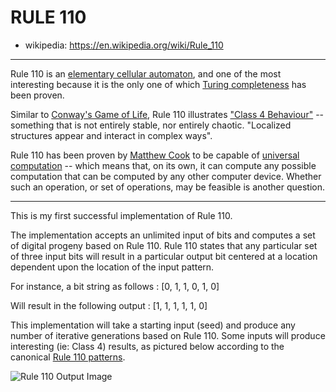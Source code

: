 # RULE 110
- wikipedia: https://en.wikipedia.org/wiki/Rule_110
***
Rule 110 is an [elementary cellular automaton](https://en.wikipedia.org/wiki/Elementary_cellular_automaton), and one of the most interesting because it is the only one of which [Turing completeness](https://en.wikipedia.org/wiki/Turing_completeness) has been proven.

Similar to [Conway's Game of Life](https://en.wikipedia.org/wiki/Conway%27s_Game_of_Life), Rule 110 illustrates ["Class 4 Behaviour"](https://www.wolframscience.com/nks/p231--four-classes-of-behavior/) -- something that is not entirely stable, nor entirely chaotic.  "Localized structures appear and interact in complex ways".

Rule 110 has been proven by [Matthew Cook](https://en.wikipedia.org/wiki/Matthew_Cook) to be capable of [universal computation](https://en.wikipedia.org/wiki/Universal_Turing_machine) -- which means that, on its own, it can compute any possible computation that can be computed by any other computer device.  Whether such an operation, or set of operations, may be feasible is another question.
***
This is my first successful implementation of Rule 110.

The implementation accepts an unlimited input of bits and computes a set of digital progeny based on Rule 110.  Rule 110 states that any particular set of three input bits will result in a particular output bit centered at a location dependent upon the location of the input pattern.

For instance, a bit string as follows   : [0, 1, 1, 0, 1, 0]

Will result in the following output     : [1, 1, 1, 1, 1, 0]

This implementation will take a starting input (seed) and produce any number of iterative generations based on Rule 110.  Some inputs will produce interesting (ie: Class 4) results, as pictured below
according to the canonical [Rule 110 patterns](https://en.wikipedia.org/wiki/Rule_110).

![Rule 110 Output Image](https://i.imgur.com/Y2WNbH9.png)


